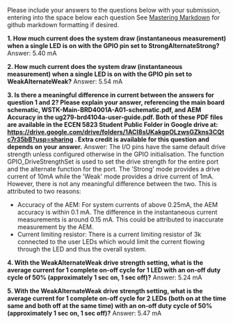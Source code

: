 Please include your answers to the questions below with your submission, entering into the space below each question
See [Mastering Markdown](https://guides.github.com/features/mastering-markdown/) for github markdown formatting if desired.

**1. How much current does the system draw (instantaneous measurement) when a single LED is on with the GPIO pin set to StrongAlternateStrong?**
   Answer: 5.40 mA


**2. How much current does the system draw (instantaneous measurement) when a single LED is on with the GPIO pin set to WeakAlternateWeak?**
   Answer: 5.54 mA


**3. Is there a meaningful difference in current between the answers for question 1 and 2? Please explain your answer, referencing the main board schematic, WSTK-Main-BRD4001A-A01-schematic.pdf, and AEM Accuracy in the ug279-brd4104a-user-guide.pdf. Both of these PDF files are available in the ECEN 5823 Student Public Folder in Google drive at: https://drive.google.com/drive/folders/1ACI8sUKakgpOLzwsGZkns3CQtc7r35bB?usp=sharing . Extra credit is available for this question and depends on your answer.**
   Answer: The I/O pins have the same default drive strength unless configured otherwise in the GPIO initialisation. The function GPIO_DriveStrengthSet is used to set the drive strength for the entire port and the alternate function for the port. The 'Strong' mode provides a drive current of 10mA while the 'Weak' mode provides a drive current of 1mA. However, there is not any meaningful difference between the two. This is attributed to two reasons:
   - Accuracy of the AEM: For system currents of above 0.25mA, the AEM accuracy is within 0.1 mA. The difference in the instantaneous current measurements is around 0.15 mA. This could be attributed to inaccurate measurement by the AEM. 
   - Current limiting resistor: There is a current limiting resistor of 3k connected to the user LEDs which would limit the current flowing through the LED and thus the overall system.  

**4. With the WeakAlternateWeak drive strength setting, what is the average current for 1 complete on-off cycle for 1 LED with an on-off duty cycle of 50% (approximately 1 sec on, 1 sec off)?**
   Answer: 5.24 mA


**5. With the WeakAlternateWeak drive strength setting, what is the average current for 1 complete on-off cycle for 2 LEDs (both on at the time same and both off at the same time) with an on-off duty cycle of 50% (approximately 1 sec on, 1 sec off)?**
   Answer: 5.47 mA


